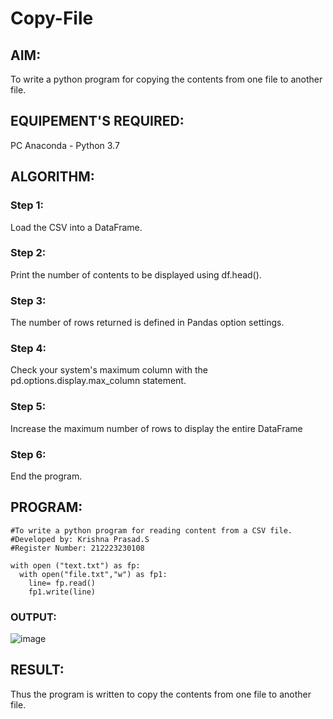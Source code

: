 # Copy-File
## AIM:
To write a python program for copying the contents from one file to another file.
## EQUIPEMENT'S REQUIRED: 
PC
Anaconda - Python 3.7
## ALGORITHM: 
### Step 1:
Load the CSV into a DataFrame.

### Step 2:
Print the number of contents to be displayed using df.head().
 
### Step 3: 
The number of rows returned is defined in Pandas option settings.

### Step 4:  
Check your system's maximum column with the pd.options.display.max_column statement.

### Step 5: 
Increase the maximum number of rows to display the entire DataFrame

### Step 6: 
End the program.

## PROGRAM:
```
#To write a python program for reading content from a CSV file.
#Developed by: Krishna Prasad.S
#Register Number: 212223230108
```
```
with open ("text.txt") as fp:
  with open("file.txt","w") as fp1:
    line= fp.read()
    fp1.write(line)
```

### OUTPUT:
![image](https://github.com/KrishnaPrasad148/Copy-File/assets/147332763/85d3a65c-ec03-4de9-8a0c-3a18f49acbf0)




## RESULT:
Thus the program is written to copy the contents from one file to another file.
